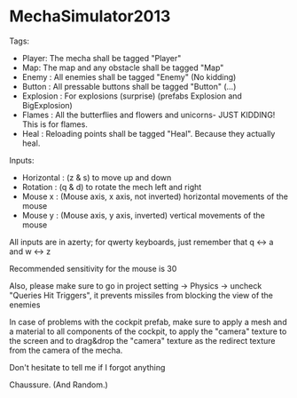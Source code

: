 # MechaSimulator2013

Tags:
- Player: The mecha shall be tagged "Player"
- Map: The map and any obstacle shall be tagged "Map"
- Enemy : All enemies shall be tagged "Enemy" (No kidding)
- Button :  All pressable buttons shall be tagged "Button" (...)
- Explosion : For explosions (surprise) (prefabs Explosion and BigExplosion)
- Flames : All the butterflies and flowers and unicorns- JUST KIDDING! This is for flames.
- Heal : Reloading points shall be tagged "Heal". Because they actually heal.

Inputs:
- Horizontal : (z & s) to move up and down 
- Rotation : (q & d) to rotate the mech left and right
- Mouse x : (Mouse axis, x axis, not inverted) horizontal movements of the mouse
- Mouse y : (Mouse axis, y axis, inverted) vertical movements of the mouse

All inputs are in azerty; for qwerty keyboards, just remember that q <-> a and w <-> z

Recommended sensitivity for the mouse is 30

Also, please make sure to go in project setting -> Physics -> uncheck "Queries Hit Triggers", it prevents 
missiles from blocking the view of the enemies

In case of problems with the cockpit prefab, make sure to apply a mesh and a material to all components of the cockpit, 
to apply the "camera" texture to the screen and to drag&drop the "camera" texture as the redirect texture
from the camera of the mecha.

Don't hesitate to tell me if I forgot anything

Chaussure.
(And Random.)
